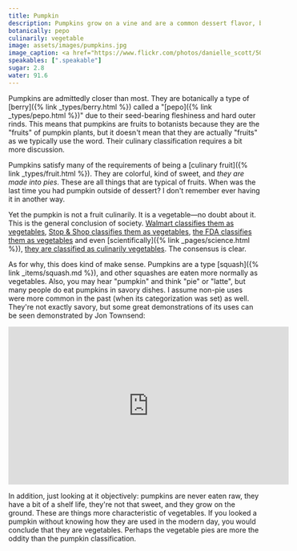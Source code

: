 ```yaml
---
title: Pumpkin
description: Pumpkins grow on a vine and are a common dessert flavor, but may not seem like the typical fruit. Are pumpkins fruits or are they vegetables?
botanically: pepo
culinarily: vegetable
image: assets/images/pumpkins.jpg
image_caption: <a href="https://www.flickr.com/photos/danielle_scott/5048428506">Photo by Danielle Scott</a> under <a href="https://creativecommons.org/licenses/by/2.0/">CC BY 2.0</a>
speakables: [".speakable"]
sugar: 2.8
water: 91.6
---
```

Pumpkins are admittedly closer than most. They are botanically a type of [berry]({% link _types/berry.html %}) called a "[pepo]({% link _types/pepo.html %})" due to their seed-bearing fleshiness and hard outer rinds. This means that pumpkins are fruits to botanists because they are the "fruits" of pumpkin plants, but it doesn't mean that they are actually "fruits" as we typically use the word. Their culinary classification requires a bit more discussion.

Pumpkins satisfy many of the requirements of being a [culinary fruit]({% link _types/fruit.html %}). They are colorful, kind of sweet, and *they are made into pies*. These are all things that are typical of fruits. When was the last time you had pumpkin outside of dessert? I don't remember ever having it in another way.

Yet <span class="speakable">the pumpkin is not a fruit culinarily. It is a vegetable</span>—no doubt about it. This is the general conclusion of society. [Walmart classifies them as vegetables](https://www.walmart.com/browse/food/pumpkins/976759_976793_8910423_8389254), [Stop & Shop classifies them as vegetables](https://stopandshop.com/groceries/produce/fresh-vegetables/squash/fresh-pumpkins.html), [the FDA classifies them as vegetables](https://www.fda.gov/regulatory-information/search-fda-guidance-documents/cpg-sec-585725-pumpkin-labeling-articles-made-certain-varieties-squash) and even [scientifically]({% link _pages/science.html %}), [they are classified as culinarily vegetables](https://doi.org/10.3758/BF03196343). The consensus is clear.

As for why, this does kind of make sense. Pumpkins are a type [squash]({% link _items/squash.md %}), and other squashes are eaten more normally as vegetables. Also, you may hear "pumpkin" and think "pie" or "latte", but many people do eat pumpkins in savory dishes. I assume non-pie uses were more common in the past (when its categorization was set) as well. They're not exactly savory, but some great demonstrations of its uses can be seen demonstrated by Jon Townsend:
<iframe width="560" height="315" src="https://www.youtube.com/embed/gFFxPVfJNXQ" title="YouTube video player" frameborder="0" allow="accelerometer; clipboard-write; encrypted-media; gyroscope; picture-in-picture" allowfullscreen></iframe>

In addition, just looking at it objectively: pumpkins are never eaten raw, they have a bit of a shelf life, they're not that sweet, and they grow on the ground. These are things more characteristic of vegetables. If you looked a pumpkin without knowing how they are used in the modern day, you would conclude that they are vegetables. Perhaps the vegetable pies are more the oddity than the pumpkin classification.